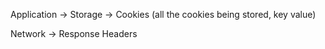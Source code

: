 Application -> Storage -> Cookies (all the cookies being stored, key value)

Network -> Response Headers